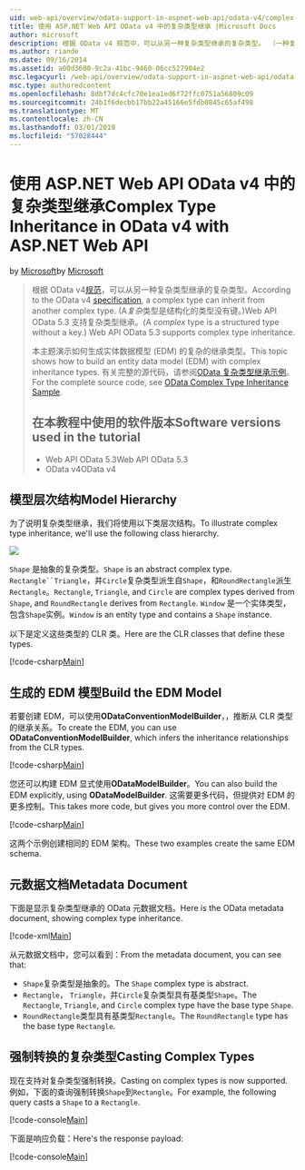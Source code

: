 ```yaml
---
uid: web-api/overview/odata-support-in-aspnet-web-api/odata-v4/complex-type-inheritance-in-odata-v4
title: 使用 ASP.NET Web API OData v4 中的复杂类型继承 |Microsoft Docs
author: microsoft
description: 根据 OData v4 规范中，可以从另一种复杂类型继承的复杂类型。 （一种复杂类型是结构化的类型没有键。）Web API...
ms.author: riande
ms.date: 09/16/2014
ms.assetid: a00d3600-9c2a-41bc-9460-06cc527904e2
msc.legacyurl: /web-api/overview/odata-support-in-aspnet-web-api/odata-v4/complex-type-inheritance-in-odata-v4
msc.type: authoredcontent
ms.openlocfilehash: 8dbf7dc4cfc70e1ea1ed6f72ffc0751a56809c09
ms.sourcegitcommit: 24b1f6decbb17bb22a45166e5fdb0845c65af498
ms.translationtype: MT
ms.contentlocale: zh-CN
ms.lasthandoff: 03/01/2019
ms.locfileid: "57028444"
---
```

<a name="complex-type-inheritance-in-odata-v4-with-aspnet-web-api"></a><span data-ttu-id="43393-104">使用 ASP.NET Web API OData v4 中的复杂类型继承</span><span class="sxs-lookup"><span data-stu-id="43393-104">Complex Type Inheritance in OData v4 with ASP.NET Web API</span></span>
====================
<span data-ttu-id="43393-105">by [Microsoft](https://github.com/microsoft)</span><span class="sxs-lookup"><span data-stu-id="43393-105">by [Microsoft](https://github.com/microsoft)</span></span>

> <span data-ttu-id="43393-106">根据 OData v4[规范](http://www.odata.org/documentation/odata-version-4-0/)，可以从另一种复杂类型继承的复杂类型。</span><span class="sxs-lookup"><span data-stu-id="43393-106">According to the OData v4 [specification](http://www.odata.org/documentation/odata-version-4-0/), a complex type can inherit from another complex type.</span></span> <span data-ttu-id="43393-107">(A*复杂*类型是结构化的类型没有键。)Web API OData 5.3 支持复杂类型继承。</span><span class="sxs-lookup"><span data-stu-id="43393-107">(A *complex* type is a structured type without a key.) Web API OData 5.3 supports complex type inheritance.</span></span>
> 
> <span data-ttu-id="43393-108">本主题演示如何生成实体数据模型 (EDM) 的复杂的继承类型。</span><span class="sxs-lookup"><span data-stu-id="43393-108">This topic shows how to build an entity data model (EDM) with complex inheritance types.</span></span> <span data-ttu-id="43393-109">有关完整的源代码，请参阅[OData 复杂类型继承示例](http://aspnet.codeplex.com/sourcecontrol/latest#Samples/WebApi/OData/v4/ODataComplexTypeInheritanceSample/ReadMe.txt)。</span><span class="sxs-lookup"><span data-stu-id="43393-109">For the complete source code, see [OData Complex Type Inheritance Sample](http://aspnet.codeplex.com/sourcecontrol/latest#Samples/WebApi/OData/v4/ODataComplexTypeInheritanceSample/ReadMe.txt).</span></span>
> 
> ## <a name="software-versions-used-in-the-tutorial"></a><span data-ttu-id="43393-110">在本教程中使用的软件版本</span><span class="sxs-lookup"><span data-stu-id="43393-110">Software versions used in the tutorial</span></span>
> 
> 
> - <span data-ttu-id="43393-111">Web API OData 5.3</span><span class="sxs-lookup"><span data-stu-id="43393-111">Web API OData 5.3</span></span>
> - <span data-ttu-id="43393-112">OData v4</span><span class="sxs-lookup"><span data-stu-id="43393-112">OData v4</span></span>


## <a name="model-hierarchy"></a><span data-ttu-id="43393-113">模型层次结构</span><span class="sxs-lookup"><span data-stu-id="43393-113">Model Hierarchy</span></span>

<span data-ttu-id="43393-114">为了说明复杂类型继承，我们将使用以下类层次结构。</span><span class="sxs-lookup"><span data-stu-id="43393-114">To illustrate complex type inheritance, we'll use the following class hierarchy.</span></span>

![](complex-type-inheritance-in-odata-v4/_static/image1.png)

<span data-ttu-id="43393-115">`Shape` 是抽象的复杂类型。</span><span class="sxs-lookup"><span data-stu-id="43393-115">`Shape` is an abstract complex type.</span></span> <span data-ttu-id="43393-116">`Rectangle``Triangle`，并`Circle`复杂类型派生自`Shape`，和`RoundRectangle`派生`Rectangle`。</span><span class="sxs-lookup"><span data-stu-id="43393-116">`Rectangle`, `Triangle`, and `Circle` are complex types derived from `Shape`, and `RoundRectangle` derives from `Rectangle`.</span></span> <span data-ttu-id="43393-117">`Window` 是一个实体类型，包含`Shape`实例。</span><span class="sxs-lookup"><span data-stu-id="43393-117">`Window` is an entity type and contains a `Shape` instance.</span></span>

<span data-ttu-id="43393-118">以下是定义这些类型的 CLR 类。</span><span class="sxs-lookup"><span data-stu-id="43393-118">Here are the CLR classes that define these types.</span></span>

[!code-csharp[Main](complex-type-inheritance-in-odata-v4/samples/sample1.cs)]

## <a name="build-the-edm-model"></a><span data-ttu-id="43393-119">生成的 EDM 模型</span><span class="sxs-lookup"><span data-stu-id="43393-119">Build the EDM Model</span></span>

<span data-ttu-id="43393-120">若要创建 EDM，可以使用**ODataConventionModelBuilder**，，推断从 CLR 类型的继承关系。</span><span class="sxs-lookup"><span data-stu-id="43393-120">To create the EDM, you can use **ODataConventionModelBuilder**, which infers the inheritance relationships from the CLR types.</span></span>

[!code-csharp[Main](complex-type-inheritance-in-odata-v4/samples/sample2.cs)]

<span data-ttu-id="43393-121">您还可以构建 EDM 显式使用**ODataModelBuilder**。</span><span class="sxs-lookup"><span data-stu-id="43393-121">You can also build the EDM explicitly, using **ODataModelBuilder**.</span></span> <span data-ttu-id="43393-122">这需要更多代码，但提供对 EDM 的更多控制。</span><span class="sxs-lookup"><span data-stu-id="43393-122">This takes more code, but gives you more control over the EDM.</span></span>

[!code-csharp[Main](complex-type-inheritance-in-odata-v4/samples/sample3.cs)]

<span data-ttu-id="43393-123">这两个示例创建相同的 EDM 架构。</span><span class="sxs-lookup"><span data-stu-id="43393-123">These two examples create the same EDM schema.</span></span>

## <a name="metadata-document"></a><span data-ttu-id="43393-124">元数据文档</span><span class="sxs-lookup"><span data-stu-id="43393-124">Metadata Document</span></span>

<span data-ttu-id="43393-125">下面是显示复杂类型继承的 OData 元数据文档。</span><span class="sxs-lookup"><span data-stu-id="43393-125">Here is the OData metadata document, showing complex type inheritance.</span></span>

[!code-xml[Main](complex-type-inheritance-in-odata-v4/samples/sample4.xml?highlight=13,17,25,30)]

<span data-ttu-id="43393-126">从元数据文档中，您可以看到：</span><span class="sxs-lookup"><span data-stu-id="43393-126">From the metadata document, you can see that:</span></span>

- <span data-ttu-id="43393-127">`Shape`复杂类型是抽象的。</span><span class="sxs-lookup"><span data-stu-id="43393-127">The `Shape` complex type is abstract.</span></span>
- <span data-ttu-id="43393-128">`Rectangle`， `Triangle`，并`Circle`复杂类型具有基类型`Shape`。</span><span class="sxs-lookup"><span data-stu-id="43393-128">The `Rectangle`, `Triangle`, and `Circle` complex type have the base type `Shape`.</span></span>
- <span data-ttu-id="43393-129">`RoundRectangle`类型具有基类型`Rectangle`。</span><span class="sxs-lookup"><span data-stu-id="43393-129">The `RoundRectangle` type has the base type `Rectangle`.</span></span>

## <a name="casting-complex-types"></a><span data-ttu-id="43393-130">强制转换的复杂类型</span><span class="sxs-lookup"><span data-stu-id="43393-130">Casting Complex Types</span></span>

<span data-ttu-id="43393-131">现在支持对复杂类型强制转换。</span><span class="sxs-lookup"><span data-stu-id="43393-131">Casting on complex types is now supported.</span></span> <span data-ttu-id="43393-132">例如，下面的查询强制转换`Shape`到`Rectangle`。</span><span class="sxs-lookup"><span data-stu-id="43393-132">For example, the following query casts a `Shape` to a `Rectangle`.</span></span>

[!code-console[Main](complex-type-inheritance-in-odata-v4/samples/sample5.cmd)]

<span data-ttu-id="43393-133">下面是响应负载：</span><span class="sxs-lookup"><span data-stu-id="43393-133">Here's the response payload:</span></span>

[!code-console[Main](complex-type-inheritance-in-odata-v4/samples/sample6.cmd)]
